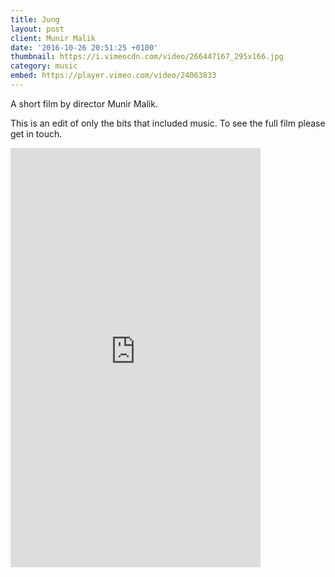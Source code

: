 ```yaml
---
title: Jung
layout: post
client: Munir Malik
date: '2016-10-26 20:51:25 +0100'
thumbnail: https://i.vimeocdn.com/video/266447167_295x166.jpg
category: music
embed: https://player.vimeo.com/video/24063833
---
```


A short film by director Munir Malik.

This is an edit of only the bits that included music. To see the full film please get in touch.

<div id="bc"><iframe style="border: 0; width: 400px; height: 671px;" src="https://bandcamp.com/EmbeddedPlayer/album=21961174/size=large/bgcol=ffffff/linkcol=333333/transparent=true/" seamless><a href="http://skillbard.bandcamp.com/album/munir-maliks-jung-ost">Munir Malik&#39;s Jung OST by Skillbard</a></iframe></p></div>
